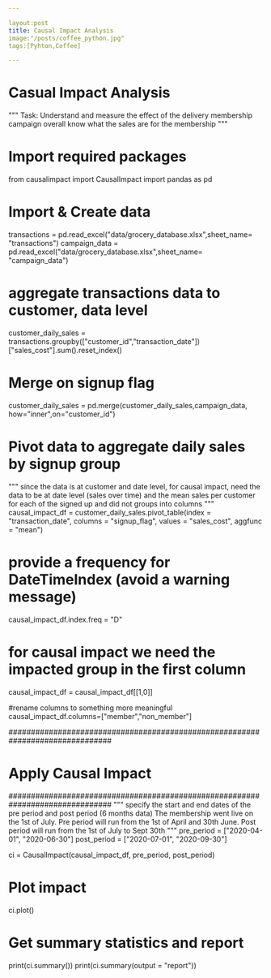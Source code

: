 ```yaml
---

layout:post
title: Causal Impact Analysis
image:"/posts/coffee_python.jpg"
tags:[Pyhton,Coffee]

---
```




# Casual Impact Analysis
""" 
Task: Understand and measure the effect of the delivery membership campaign
overall know what the sales are for the membership
"""

# Import required packages
from causalimpact import CausalImpact
import pandas as pd


# Import & Create data
transactions = pd.read_excel("data/grocery_database.xlsx",sheet_name= "transactions")
campaign_data = pd.read_excel("data/grocery_database.xlsx",sheet_name= "campaign_data")

# aggregate transactions data to customer, data level
customer_daily_sales = transactions.groupby(["customer_id","transaction_date"])["sales_cost"].sum().reset_index()

# Merge on signup flag
customer_daily_sales = pd.merge(customer_daily_sales,campaign_data, how="inner",on="customer_id")


# Pivot data to aggregate daily sales by signup group
"""
since the data is at customer and date level, for causal impact, need the data to be at 
date level (sales over time) and the mean sales per customer for each of the signed up and
did not groups into columns
"""
causal_impact_df = customer_daily_sales.pivot_table(index = "transaction_date",
                                                    columns = "signup_flag",
                                                    values = "sales_cost",
                                                    aggfunc = "mean")

# provide a frequency for DateTimeIndex (avoid a warning message)
causal_impact_df.index.freq = "D"

# for causal impact we need the impacted group in the first column
causal_impact_df = causal_impact_df[[1,0]]

#rename columns to something more meaningful
causal_impact_df.columns=["member","non_member"]

###############################################################################
# Apply Causal Impact
###############################################################################
"""
specify the start and end dates of the pre period and post period (6 months data) The membership 
went live on the 1st of July. Pre period will run from the 1st of April and 30th June.
Post period will run from the 1st of July to Sept 30th
"""
pre_period = ["2020-04-01", "2020-06-30"]
post_period = ["2020-07-01", "2020-09-30"]

ci = CausalImpact(causal_impact_df, pre_period, post_period)

# Plot impact
ci.plot()

# Get summary statistics and report
print(ci.summary())
print(ci.summary(output = "report"))
